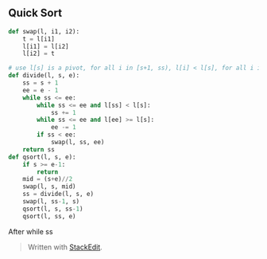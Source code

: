 ## Quick Sort


```python
def swap(l, i1, i2):
    t = l[i1]
    l[i1] = l[i2]
    l[i2] = t

# use l[s] is a pivot, for all i in [s+1, ss), l[i] < l[s], for all i in [ss, e) l[i] >= l[s] 
def divide(l, s, e):
    ss = s + 1
    ee = e - 1
    while ss <= ee:
        while ss <= ee and l[ss] < l[s]:
            ss += 1
        while ss <= ee and l[ee] >= l[s]:
            ee -= 1
        if ss < ee:
            swap(l, ss, ee)
    return ss
def qsort(l, s, e):
    if s >= e-1:
        return
    mid = (s+e)//2
    swap(l, s, mid)
    ss = divide(l, s, e)
    swap(l, ss-1, s)
    qsort(l, s, ss-1)
    qsort(l, ss, e)
```
After while ss 


> Written with [StackEdit](https://stackedit.io/).
<!--stackedit_data:
eyJoaXN0b3J5IjpbLTE1NDE3OTEwNjAsLTExNTUxOTMzNTMsMj
UwMTI1MjQ4LDE3NjIwNzA5MjFdfQ==
-->